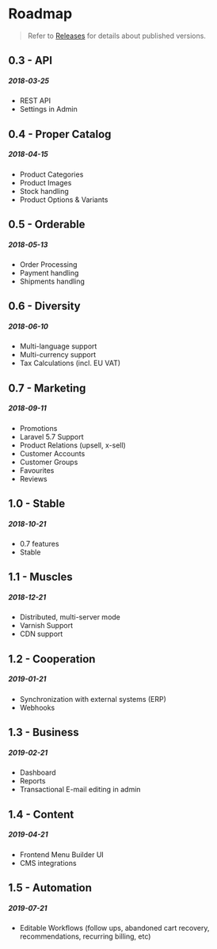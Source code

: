 # Roadmap

> Refer to [Releases](releases.md) for details about published versions.

## 0.3 - API
##### 2018-03-25

- REST API
- Settings in Admin

## 0.4 - Proper Catalog
##### 2018-04-15

- Product Categories
- Product Images
- Stock handling
- Product Options & Variants

## 0.5 - Orderable
##### 2018-05-13

- Order Processing
- Payment handling
- Shipments handling

## 0.6 - Diversity
##### 2018-06-10

- Multi-language support
- Multi-currency support
- Tax Calculations (incl. EU VAT)

## 0.7 - Marketing
##### 2018-09-11

- Promotions
- Laravel 5.7 Support
- Product Relations (upsell, x-sell)
- Customer Accounts
- Customer Groups
- Favourites
- Reviews

## 1.0 - Stable
##### 2018-10-21

- 0.7 features
- Stable

## 1.1 - Muscles
##### 2018-12-21

- Distributed, multi-server mode
- Varnish Support
- CDN support

## 1.2 - Cooperation
##### 2019-01-21

- Synchronization with external systems (ERP)
- Webhooks

## 1.3 - Business
##### 2019-02-21

- Dashboard
- Reports
- Transactional E-mail editing in admin

## 1.4 - Content
##### 2019-04-21

- Frontend Menu Builder UI
- CMS integrations

## 1.5 - Automation
##### 2019-07-21

- Editable Workflows (follow ups, abandoned cart recovery,
  recommendations, recurring billing, etc)
